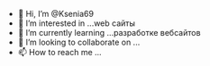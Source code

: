 - 👋 Hi, I’m @Ksenia69
- 👀 I’m interested in ...web сайты
- 🌱 I’m currently learning ...разработке вебсайтов
- 💞️ I’m looking to collaborate on ...
- 📫 How to reach me ...

<!---
Ksenia69/Ksenia69 is a ✨ special ✨ repository because its `README.md` (this file) appears on your GitHub profile.
You can click the Preview link to take a look at your changes.
--->

